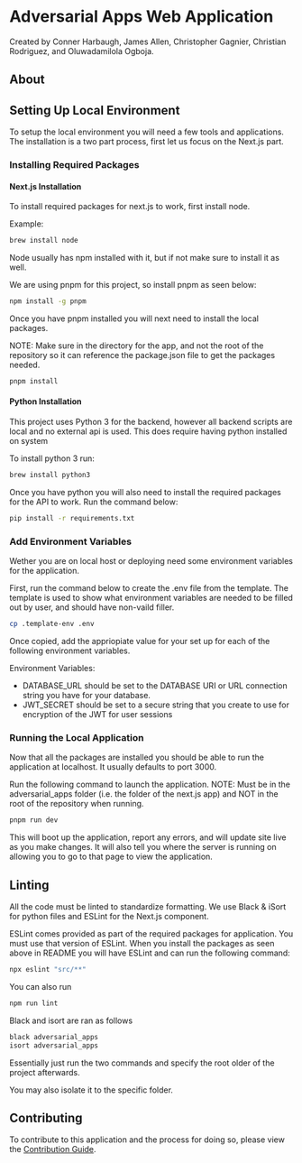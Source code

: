 # Adversarial Apps Web Application

Created by Conner Harbaugh, James Allen, Christopher Gagnier, Christian Rodriguez, and Oluwadamilola Ogboja.

## About


## Setting Up Local Environment

To setup the local environment you will need a few tools and applications. The installation is a two part process, first let us focus on the Next.js part.

### Installing Required Packages

#### Next.js Installation

To install required packages for next.js to work, first install node.

Example:

```bash
brew install node
```

Node usually has npm installed with it, but if not make sure to install it as well.

We are using pnpm for this project, so install pnpm as seen below:

```bash
npm install -g pnpm
```

Once you have pnpm installed you will next need to install the local packages.

NOTE: Make sure in the directory for the app, and not the root of the repository so it can reference the package.json file to get the packages needed.

```bash
pnpm install
```

#### Python Installation

This project uses Python 3 for the backend, however all backend scripts are local and no external api is used. This does require having python installed on system

To install python 3 run:

```bash
brew install python3
```

Once you have python you will also need to install the required packages for the API to work. Run the command below:

```bash
pip install -r requirements.txt
```

### Add Environment Variables

Wether you are on local host or deploying need some environment variables for the application.

First, run the command below to create the .env file from the template. The template is used to show what environment variables are needed to be filled out by user, and should have non-vaild filler.

```bash
cp .template-env .env
```

Once copied, add the appriopiate value for your set up for each of the following environment variables.

Environment Variables:

- DATABASE_URL should be set to the DATABASE URI or URL connection string you have for your database.
- JWT_SECRET should be set to a secure string that you create to use for encryption of the JWT for user sessions

### Running the Local Application

Now that all the packages are installed you should be able to run the application at localhost. It usually defaults to port 3000.

Run the following command to launch the application.
NOTE: Must be in the adversarial_apps folder (i.e. the folder of the next.js app) and NOT in the root of the repository when running.

```bash
pnpm run dev
```

This will boot up the application, report any errors, and will update site live as you make changes. It will also tell you where the server is running on allowing you to go to that page to view the application.

## Linting

All the code must be linted to standardize formatting. We use Black & iSort for python files and ESLint for the Next.js component.

ESLint comes provided as part of the required packages for application.
You must use that version of ESLint. When you install the packages as seen above in README you will have ESLint and can run the following command:
```bash
npx eslint "src/**"
```

You can also run
```bash
npm run lint
```

Black and isort are ran as follows
```bash
black adversarial_apps
isort adversarial_apps
```

Essentially just run the two commands and specify the root older of the project afterwards.

You may also isolate it to the specific folder.

## Contributing

To contribute to this application and the process for doing so, please view the [Contribution Guide](.github\CONTRIBUTING.md).
